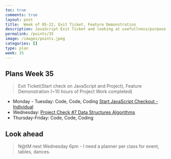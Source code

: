 ```yaml
---
toc: true
comments: true
layout: post
title:  Week of 05-22, Exit Ticket, Feature Demonstration
description: JavaScript Exit Ticket and looking at usefullness/purpose of project.
permalink: /points/35
image: /images/points.jpeg
categories: []
type: plan
week: 35
---
```


## Plans Week 35
> Exit Ticket(Start check on JavaScript and Project), Feature Demonstration (~10 hours of Project Work completed)
- Monday - Tuesday: Code, Code, Coding [Start JavaScript Checkout - Individual](https://poway.instructure.com/courses/131401/assignments/2608718)
- Wednesday: [Project Check #7 Data Structures Algorithms](hhttps://poway.instructure.com/courses/131401/assignments/2597606)
- Thursday-Friday: Code, Code, Coding

## Look ahead
> N@tM next Wednesday 6pm - I need a planner per class for event, tables, dances.